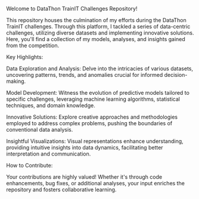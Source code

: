 Welcome to DataThon TrainIT Challenges Repository!

This repository houses the culmination of my efforts during the DataThon TrainIT challenges. Through this platform, I tackled a series of data-centric challenges, utilizing diverse datasets and implementing innovative solutions. Here, you'll find a collection of my models, analyses, and insights gained from the competition.

Key Highlights:

Data Exploration and Analysis: Delve into the intricacies of various datasets, uncovering patterns, trends, and anomalies crucial for informed decision-making.

Model Development: Witness the evolution of predictive models tailored to specific challenges, leveraging machine learning algorithms, statistical techniques, and domain knowledge.

Innovative Solutions: Explore creative approaches and methodologies employed to address complex problems, pushing the boundaries of conventional data analysis.

Insightful Visualizations: Visual representations enhance understanding, providing intuitive insights into data dynamics, facilitating better interpretation and communication.

How to Contribute:

Your contributions are highly valued! Whether it's through code enhancements, bug fixes, or additional analyses, your input enriches the repository and fosters collaborative learning.
